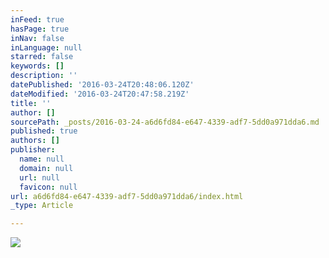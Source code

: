 ```yaml
---
inFeed: true
hasPage: true
inNav: false
inLanguage: null
starred: false
keywords: []
description: ''
datePublished: '2016-03-24T20:48:06.120Z'
dateModified: '2016-03-24T20:47:58.219Z'
title: ''
author: []
sourcePath: _posts/2016-03-24-a6d6fd84-e647-4339-adf7-5dd0a971dda6.md
published: true
authors: []
publisher:
  name: null
  domain: null
  url: null
  favicon: null
url: a6d6fd84-e647-4339-adf7-5dd0a971dda6/index.html
_type: Article

---
```

![](https://s3-us-west-2.amazonaws.com/the-grid-img/p/3859c28229b69b501e97db6c59b62544dd20d7ed.jpg)